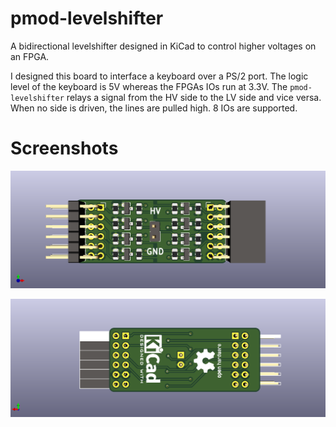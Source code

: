 # pmod-levelshifter
A bidirectional levelshifter designed in KiCad to control higher voltages on an FPGA.

I designed this board to interface a keyboard over a PS/2 port. The logic level of the keyboard is 5V whereas the FPGAs IOs run at 3.3V. The `pmod-levelshifter` relays a signal from the HV side to the LV side and vice versa. When no side is driven, the lines are pulled high. 8 IOs are supported.

# Screenshots

![Front Image](images/pmod_lvs_front.png)

![Back Image](images/pmod_lvs_back.png)